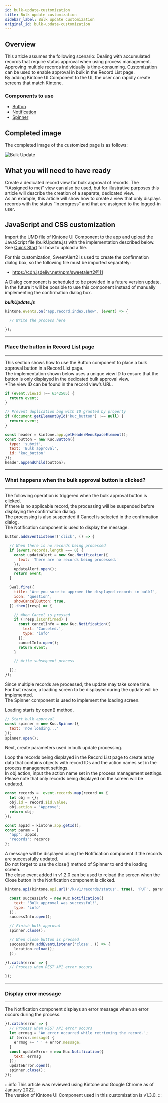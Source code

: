 ```yaml
---
id: bulk-update-customization
title: Bulk update customization
sidebar_label: Bulk update customization
original_id: bulk-update-customization
---
```


## Overview

This article assumes the following scenario: Dealing with accumulated records that require status approval when using process management. <br/>
Approving multiple records individually is time-consuming. Customization can be used to enable approval in bulk in the Record List page.<br/>
By adding Kintone UI Component to the UI, the user can rapidly create screens that match Kintone.

### Components to use
- [Button](../components/desktop/button.md)
- [Notification](../components/desktop/notification.md)
- [Spinner](../components/desktop/spinner.md)

## Completed image

The completed image of the customized page is as follows:

![Bulk Update](/img/bulk_update.gif)

## What you will need to have ready

Create a dedicated record view for bulk approval of records. The “(Assigned to me)” view can also be used, but for illustrative purposes this article will describe the creation of a separate, dedicated view.<br/>
As an example, this article will show how to create a view that only displays records with the status “In progress” and that are assigned to the logged-in user.

## JavaScript and CSS customization

Import the UMD file of Kintone UI Component to the app and upload the JavaScript file (bulkUpdate.js) with the implementation described below.<br/>
See [Quick Start](../getting-started/quick-start.md) for how to upload a file.<br/>

For this customization, SweetAlert2 is used to create the confirmation dialog box, so the following file must be imported separately:
- https://cdn.jsdelivr.net/npm/sweetalert2@11

A Dialog component is scheduled to be provided in a future version update. In the future it will be possible to use this component instead of manually implementing the confirmation dialog box.

***bulkUpdate.js***

```javascript
kintone.events.on('app.record.index.show', (event) => {

  // Write the process here

});
```
---
### Place the button in Record List page
---

This section shows how to use the Button component to place a bulk approval button in a Record List page.<br/>
The implementation shown below uses a unique view ID to ensure that the button is only displayed in the dedicated bulk approval view.<br/>
*The view ID can be found in the record view’s URL.

```javascript
if (event.viewId !== 6342505) {
  return event;
}

// Prevent duplication bug with ID granted by property
if (document.getElementById('kuc_button') !== null) {
  return event;
}

const header = kintone.app.getHeaderMenuSpaceElement();
const button = new Kuc.Button({
  type: 'submit',
  text: 'Bulk approval',
  id: 'kuc_button'
});
header.appendChild(button);
```

---
### What happens when the bulk approval button is clicked?
---

The following operation is triggered when the bulk approval button is clicked.<br/>
If there is no applicable record, the processing will be suspended before displaying the confirmation dialog. <br/>
The processing is also suspended if Cancel is selected in the confirmation dialog.<br/>
The Notification component is used to display the message.

```javascript
button.addEventListener('click', () => {

  // When there is no records being processed
  if (event.records.length === 0) {
    const updateAlert = new Kuc.Notification({
      text: 'There are no records being processed.'
    });
    updateAlert.open();
    return event;
  }

  Swal.fire({
    title: 'Are you sure to approve the displayed records in bulk?',
    icon: 'question',
    showCancelButton: true,
  }).then((resp) => {

    // When Cancel is pressed
    if (!resp.isConfirmed) {
      const cancelInfo = new Kuc.Notification({
        text: 'Canceled.',
        type: 'info'
      });
      cancelInfo.open();
      return event;
    }

    // Write subsequent process

  });
});
```
Since multiple records are processed, the update may take some time.<br/>
For that reason, a loading screen to be displayed during the update will be implemented.<br/>
The Spinner component is used to implement the loading screen.<br/>

Loading starts by open() method.

```javascript
// Start bulk approval
const spinner = new Kuc.Spinner({
  text: 'now loading...'
});
spinner.open();
```
Next, create parameters used in bulk update processing.

Loop the records being displayed in the Record List page to create array data that contains objects with record IDs and the action names set in the process management settings.<br/>
In obj.action, input the action name set in the process management settings.<br/>
Please note that only records being displayed on the screen will be updated.

```javascript
const records =  event.records.map(record => {
  let obj = {};
  obj.id = record.$id.value;
  obj.action = 'Approve';
  return obj;
});

const appId = kintone.app.getId();
const param = {
  'app': appId,
  'records': records
};
```

A message will be displayed using the Notification component if the records are successfully updated.<br/>
Do not forget to use the close() method of Spinner to end the loading screen.<br/>
The close event added in v1.2.0 can be used to reload the screen when the Close button in the Notification component is clicked.

```javascript
kintone.api(kintone.api.url('/k/v1/records/status', true), 'PUT', param).then(() => {

  const successInfo = new Kuc.Notification({
    text: 'Bulk approval was successful!',
    type: 'info'
  });
  successInfo.open();

  // Finish bulk approval
  spinner.close();

  // When close button is pressed
  successInfo.addEventListener('close', () => {
    location.reload();
  });

}).catch(error => {
  // Process when REST API error occurs

});
```

---
### Display error message
---

The Notification component displays an error message when an error occurs during the process.

```javascript
}).catch(error => {
  // Process when REST API error occurs
  let errmsg = 'An error occurred while retrieving the record.';
  if (error.message) {
    errmsg += ' ' + error.message;
  }
  const updateError = new Kuc.Notification({
    text: errmsg
  });
  updateError.open();
  spinner.close();
});
```

:::info
This article was reviewed using Kintone and Google Chrome as of January 2022.<br/>
The version of Kintone UI Component used in this customization is v1.3.0.
:::